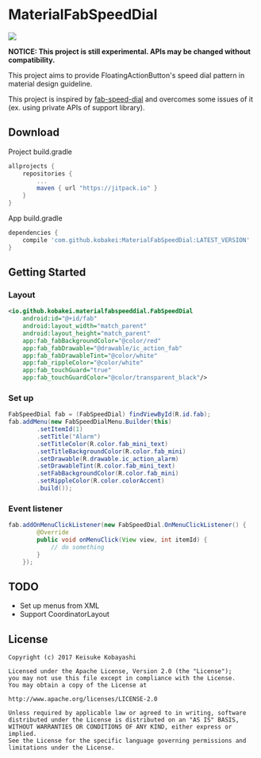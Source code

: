 # MaterialFabSpeedDial

[![](https://jitpack.io/v/kobakei/MaterialFabSpeedDial.svg)](https://jitpack.io/#kobakei/MaterialFabSpeedDial)

**NOTICE: This project is still experimental. APIs may be changed without compatibility.**

This project aims to provide FloatingActionButton's speed dial pattern in material design guideline.

This project is inspired by [fab-speed-dial](https://github.com/yavski/fab-speed-dial) and overcomes some issues of it (ex. using private APIs of support library).

## Download

Project build.gradle

```groovy
allprojects {
    repositories {
        ...
        maven { url "https://jitpack.io" }
    }
}
```

App build.gradle

```groovy
dependencies {
    compile 'com.github.kobakei:MaterialFabSpeedDial:LATEST_VERSION'
}
```

## Getting Started

### Layout

```xml
<io.github.kobakei.materialfabspeeddial.FabSpeedDial
    android:id="@+id/fab"
    android:layout_width="match_parent"
    android:layout_height="match_parent"
    app:fab_fabBackgroundColor="@color/red"
    app:fab_fabDrawable="@drawable/ic_action_fab"
    app:fab_fabDrawableTint="@color/white"
    app:fab_rippleColor="@color/white"
    app:fab_touchGuard="true"
    app:fab_touchGuardColor="@color/transparent_black"/>
```

### Set up

```java
FabSpeedDial fab = (FabSpeedDial) findViewById(R.id.fab);
fab.addMenu(new FabSpeedDialMenu.Builder(this)
        .setItemId(1)
        .setTitle("Alarm")
        .setTitleColor(R.color.fab_mini_text)
        .setTitleBackgroundColor(R.color.fab_mini)
        .setDrawable(R.drawable.ic_action_alarm)
        .setDrawableTint(R.color.fab_mini_text)
        .setFabBackgroundColor(R.color.fab_mini)
        .setRippleColor(R.color.colorAccent)
        .build());
```

### Event listener

```java
fab.addOnMenuClickListener(new FabSpeedDial.OnMenuClickListener() {
        @Override
        public void onMenuClick(View view, int itemId) {
            // do something
        }
    });
```

## TODO

- Set up menus from XML
- Support CoordinatorLayout

## License

```
Copyright (c) 2017 Keisuke Kobayashi

Licensed under the Apache License, Version 2.0 (the "License");
you may not use this file except in compliance with the License.
You may obtain a copy of the License at

http://www.apache.org/licenses/LICENSE-2.0

Unless required by applicable law or agreed to in writing, software
distributed under the License is distributed on an "AS IS" BASIS,
WITHOUT WARRANTIES OR CONDITIONS OF ANY KIND, either express or implied.
See the License for the specific language governing permissions and
limitations under the License.
```
